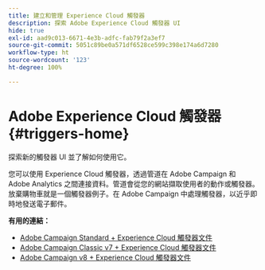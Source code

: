 ```yaml
---
title: 建立和管理 Experience Cloud 觸發器
description: 探索 Adobe Experience Cloud 觸發器 UI
hide: true
exl-id: aad9c013-6671-4e3b-adfc-fab79f2a3ef7
source-git-commit: 5051c89be0a571df6528ce599c398e174a6d7280
workflow-type: ht
source-wordcount: '123'
ht-degree: 100%

---
```


# Adobe Experience Cloud 觸發器{#triggers-home}

探索新的觸發器 UI 並了解如何使用它。

您可以使用 Experience Cloud 觸發器，透過管道在 Adobe Campaign 和 Adobe Analytics 之間連接資料。管道會從您的網站擷取使用者的動作或觸發器。放棄購物車就是一個觸發器例子。在 Adobe Campaign 中處理觸發器，以近乎即時地發送電子郵件。


**有用的連結：**

* [Adobe Campaign Standard + Experience Cloud 觸發器文件](https://experienceleague.adobe.com/docs/campaign-standard/using/integrating-with-adobe-cloud/working-with-campaign-and-triggers/about-adobe-experience-cloud-triggers.html)
* [Adobe Campaign Classic v7 + Experience Cloud 觸發器文件](https://experienceleague.adobe.com/docs/campaign-classic/using/integrating-with-adobe-experience-cloud/experience-triggers/about-triggers.html)
* [Adobe Campaign v8 + Experience Cloud 觸發器文件](https://experienceleague.adobe.com/docs/campaign/campaign-v8/connect/ac-triggers.html)
